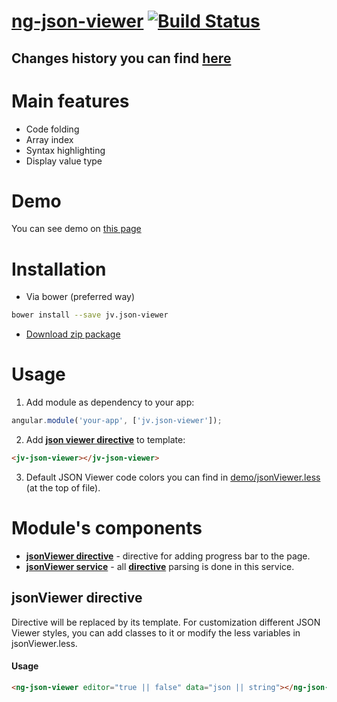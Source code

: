 # [ng-json-viewer](https://github.com/samrose3/ng-json-viewer) [![Build Status](https://travis-ci.org/PSDCoder/progress-bars.svg?branch=master)](https://travis-ci.org/PSDCoder/progress-bars)

## Changes history you can find [here](https://github.com/samrose3/ng-json-viewer/blob/master/CHANGES.md)

# Main features

* Code folding
* Array index
* Syntax highlighting
* Display value type


# Demo

You can see demo on [this page](http://samrose3.github.io/ng-json-viewer/demo/index.html)

# Installation

* Via bower (preferred way)

```bash
bower install --save jv.json-viewer
```
* [Download zip package](https://github.com/samrose3/ng-json-viewer/archive/master.zip)

# Usage

1. Add module as dependency to your app:
```javascript
angular.module('your-app', ['jv.json-viewer']);
```
2. Add [**json viewer directive**](#json-viewer) to template:
```html
<jv-json-viewer></jv-json-viewer>
```
3. Default JSON Viewer code colors you can find in [demo/jsonViewer.less](https://github.com/samrose3/ng-json-viewer/blob/master/demo/jsonViewer.less) (at the top of file).

# Module's components

* [**jsonViewer directive**](#jsonviewer-directive) - directive for adding progress bar to the page.
* [**jsonViewer service**](#jsonViewer-service) - all [**<jv-json-viewer></jv-json-viewer> directive**](#jsonViewer-directive) parsing is done in this service.

## jsonViewer directive
Directive will be replaced by its template. For customization different JSON Viewer styles, you can add classes to it or modify the less variables in jsonViewer.less.


#### Usage

```html
<ng-json-viewer editor="true || false" data="json || string"></ng-json-viewer>
```
<!--
#### Directive params

|Name|Binding Type|Default value|Description|Example|
|----|------------|-------------|-----------|-------|
|name|```@```||You must specify name of each progress bar for get it then through [**ProgressBarsStorage**](#progressbarsstorage-service)|```<pg-progress-bar name="main"></pg-progress-bar>```|
|minimum|```@```|```8```|Minimum value from which started progress bar|```<pg-progress-bar name="main" minimum="25"></pg-progress-bar>```|
|speed|```@```|```250```|Speed of each width increasing|```<pg-progress-bar name="main" speed="500"></pg-progress-bar>```|
|trickleRate|```@```|```2```|Multiplier of each increasing of width when progress bar is running|```<pg-progress-bar name="main" trickle-rate="5"></pg-progress-bar>```|
|trickleSpeed|```@```|```300```|Multiplier of each increasing of width when progress bar is running|```<pg-progress-bar name="main" trickle-rate="5"></pg-progress-bar>```|
|animation|```@```|```'ease-out'```|Type of css animation|```<pg-progress-bar name="main" animation="linear"></pg-progress-bar>```|

#### Base progress bar template structure

```html
<div class="progress__container"><div class="progress__bar"></div></div>
```

#### Full example

```html
<pg-progress-bar
    name="main"
    minimum="15"
    speed="350"
    trickle-rate="4"
    trickle-speed="400"
    animation="linear">
</pg-progress-bar>
```

## ProgressBar factory

Don't use it directly, it will be constructed when you use ```html <pg-progress-bar></pg-progress-bar>``` directive.
Then you can get instance of ProgressBar class from [**ProgressBarsStorage**](#progressbarsstorage-service) and use methods.  
You can combine method calls to chain (only for non-get methods). Example:
```javascript
progressBar.start().inc().inc();
```

#### Public methods description

|Method|Params|Returns|Description|Example|
|------|------|-------|-----------|-------|
|**start**||```this```|Start progress bar. It will constantly increase its width value prior to calling **done** or **stop** method|```progressBar.start()```|
|**stop**||```this```|Stop increasing value of width|```progressBar.stop()```|
|**done**||```this```|Complete progress bar work|```progressBar.done()```|
|**get**||```{number} - width value```|Get current width of progress bar|```progressBar.get()```|
|**set**|```{number} value```|```this```|Set width of progress bar|```progressBar.set(45)```|
|**inc**|```{number} [value]```|```this```|Increase value of progress bar to specified value or random value if it not specified|```progressBar.inc(); progressBar.inc(15)```|
|**isInProgress**||```{boolean} - is running value```|Whether running or not progress bar now|```progressBar.isInProgress()```|

## ProgressBarsSettings provider

You can use this methods only in config block.
All methods returns ```this``` so you can chaining methods calls.
For default values I used [BEM](http://bem.info/method/definitions/) methodology class naming convention.

|Method|Params|Default Value|Description|Example|
|------|------|-------------|-----------|-------|
|**setContainerClass**|```{string} className```|```progress__container```|Set container's class.|```ProgressBarsSettingsProvider.setContainerClass('progress-container')```|
|**setBarClass**|```{string} className```|```progress__bar```|Set progress bar's class.|```ProgressBarsSettingsProvider.setContainerClass('progress-bar')```|
|**setShowingClass**|```{string} className```|```progress__container_showing```|Set container's class which will be added when progress bar is running.|```ProgressBarsSettingsProvider.setShowingClass('progress-bar-showing')```|

## ProgressBarsStorage service
This service has only one public method: **get**. With this method you can get [**ProgressBar instance**](#progressbar-constructor) and use its methods.  
**Example**:

```javascript
var mainProgressBar = ProgressBarsStorage.get('main');
var completed = false;

mainProgressBar.start();

var getInterval = setInterval(function () {
    if (completed) {
        clearInterval(getInterval);
    }

    console.log(mainProgressBar.get());
}, 1000);

setTimeout(function () {
    mainProgressBar.done();
    completed = true;
}, 5000);
```

-->
